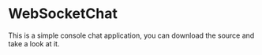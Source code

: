 # WebSocketChat
This is a simple console chat application, you can download the source and take a look at it.
